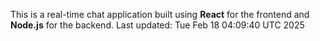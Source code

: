 This is a real-time chat application built using **React** for the frontend and **Node.js** for the backend.
Last updated: Tue Feb 18 04:09:40 UTC 2025
